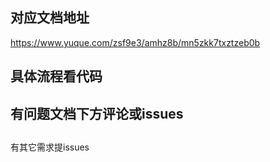 ## 对应文档地址

https://www.yuque.com/zsf9e3/amhz8b/mn5zkk7txztzeb0b

## 具体流程看代码

## 有问题文档下方评论或issues

##
有其它需求提issues
